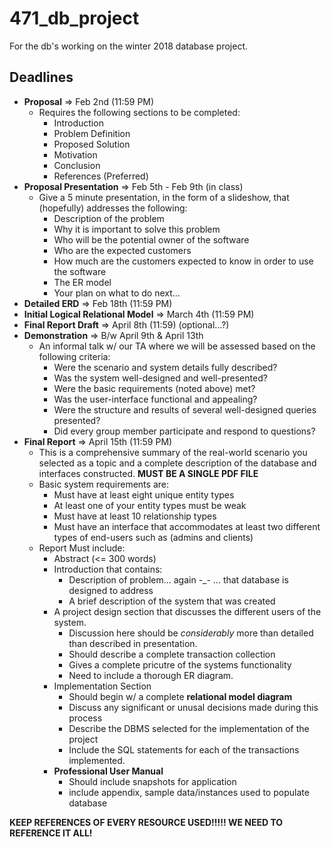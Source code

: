 # 471_db_project
For the db's working on the winter 2018 database project.

## Deadlines
- **Proposal** => Feb 2nd (11:59 PM)
	- Requires the following sections to be completed:
		- Introduction
		- Problem Definition
		- Proposed Solution
		- Motivation
		- Conclusion
		- References (Preferred)
- **Proposal Presentation** => Feb 5th - Feb 9th (in class)
	- Give a 5 minute presentation, in the form of a slideshow, that (hopefully) addresses the following:
		- Description of the problem
		- Why it is important to solve this problem
		- Who will be the potential owner of the software
		- Who are the expected customers 
		- How much are the customers expected to know in order to use the software
		- The ER model
		- Your plan on what to do next...
- **Detailed ERD** => Feb 18th (11:59 PM)
- **Initial Logical Relational Model** => March 4th (11:59 PM)
- **Final Report Draft** => April 8th (11:59) (optional...?)
- **Demonstration** => B/w April 9th & April 13th
	- An informal talk w/ our TA where we will  be assessed based on the following criteria:
		- Were the scenario and system details fully described?
		- Was the system well-designed and well-presented?
		- Were the basic requirements (noted above) met?
		- Was the user-interface functional and appealing?
		- Were the structure and results of several well-designed queries presented?
		- Did every group member participate and respond to questions?
- **Final Report** => April 15th (11:59 PM)
	- This is a comprehensive summary of the real-world scenario you selected as a topic and a complete description of the database and interfaces constructed. **MUST BE A SINGLE PDF FILE**
	- Basic system requirements are:
		- Must have at least eight unique entity types
		- At least one of your entity types must be weak
		- Must have at least 10 relationship types
		- Must have an interface that accommodates at least two different types of end-users such as (admins and clients)
	- Report Must include:
		- Abstract (<= 300 words)
		- Introduction that contains:
			- Description of problem... again -_- ... that database is designed to address
			- A brief description of the system that was created
		- A project design section that discusses the different users of the system.
			- Discussion here should be *considerably* more than detailed than described in presentation. 
			- Should describe a complete transaction collection
			- Gives a complete pricutre of the systems functionality 
			- Need to include a thorough ER diagram.
		- Implementation Section
			- Should begin w/ a complete **relational model diagram**
			- Discuss any significant or unusal decisions made during this process
			- Describe the DBMS selected for the implementation of the project
			- Include the SQL statements for each of the transactions implemented. 
		- **Professional User Manual**
			- Should include snapshots for application
			- include appendix, sample data/instances used to populate database

**KEEP REFERENCES OF EVERY RESOURCE USED!!!!! WE NEED TO REFERENCE IT ALL!**

